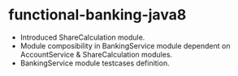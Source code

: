 # functional-banking-java8
- Introduced ShareCalculation module.
- Module composibility in BankingService module dependent on AccountService & ShareCalculation modules.
- BankingService module testcases definition.
